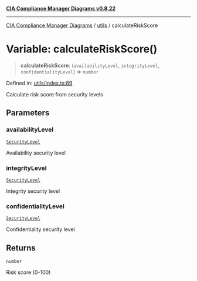 [**CIA Compliance Manager Diagrams v0.8.22**](../../README.md)

***

[CIA Compliance Manager Diagrams](../../modules.md) / [utils](../README.md) / calculateRiskScore

# Variable: calculateRiskScore()

> **calculateRiskScore**: (`availabilityLevel`, `integrityLevel`, `confidentialityLevel`) => `number`

Defined in: [utils/index.ts:89](https://github.com/Hack23/cia-compliance-manager/blob/5eebba14bef5523072dd8c486c1cd0c7c18766fc/src/utils/index.ts#L89)

Calculate risk score from security levels

## Parameters

### availabilityLevel

[`SecurityLevel`](../../types/cia/type-aliases/SecurityLevel.md)

Availability security level

### integrityLevel

[`SecurityLevel`](../../types/cia/type-aliases/SecurityLevel.md)

Integrity security level

### confidentialityLevel

[`SecurityLevel`](../../types/cia/type-aliases/SecurityLevel.md)

Confidentiality security level

## Returns

`number`

Risk score (0-100)
